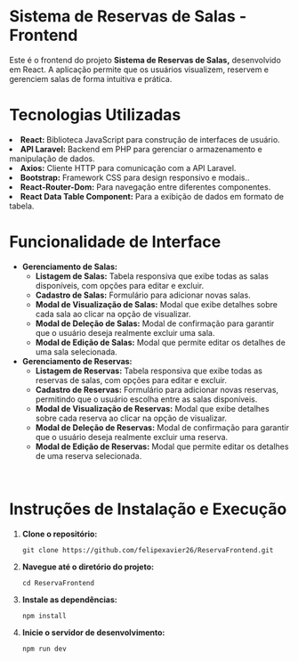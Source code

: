 <h1>Sistema de Reservas de Salas - Frontend</h1>

<p>
Este é o frontend do projeto <strong> Sistema de Reservas de Salas,</strong> desenvolvido em React. A aplicação permite que os usuários visualizem, reservem e gerenciem salas de forma intuitiva e prática.
</p>

<h1>Tecnologias Utilizadas</h1>
<li><strong>React: </strong> Biblioteca JavaScript para construção de interfaces de usuário.</li>
<li><strong>API Laravel:</strong> Backend em PHP para gerenciar o armazenamento e manipulação de dados.</li>
<li><strong>Axios:</strong> Cliente HTTP para comunicação com a API Laravel.</li>
<li><strong>Bootstrap:</strong> Framework CSS para design responsivo e modais..</li>
<li><strong>React-Router-Dom:</strong> Para navegação entre diferentes componentes.</li>
<li><strong>React Data Table Component:</strong>  Para a exibição de dados em formato de tabela.</li>


<h1>Funcionalidade de Interface</h1>
<ul>
    <li><strong>Gerenciamento de Salas:</strong>
        <ul>
            <li><strong>Listagem de Salas:</strong> Tabela responsiva que exibe todas as salas disponíveis, com opções para editar e excluir.</li>
            <li><strong>Cadastro de Salas:</strong> Formulário para adicionar novas salas.</li>
            <li><strong>Modal de Visualização de Salas:</strong> Modal que exibe detalhes sobre cada sala ao clicar na opção de visualizar.</li>
            <li><strong>Modal de Deleção de Salas:</strong> Modal de confirmação para garantir que o usuário deseja realmente excluir uma sala.</li>
            <li><strong>Modal de Edição de Salas:</strong> Modal que permite editar os detalhes de uma sala selecionada.</li>
        </ul>
    </li>
    <li><strong>Gerenciamento de Reservas:</strong>
        <ul>
            <li><strong>Listagem de Reservas:</strong> Tabela responsiva que exibe todas as reservas de salas, com opções para editar e excluir.</li>
            <li><strong>Cadastro de Reservas:</strong> Formulário para adicionar novas reservas, permitindo que o usuário escolha entre as salas disponíveis.</li>
            <li><strong>Modal de Visualização de Reservas:</strong> Modal que exibe detalhes sobre cada reserva ao clicar na opção de visualizar.</li>
            <li><strong>Modal de Deleção de Reservas:</strong> Modal de confirmação para garantir que o usuário deseja realmente excluir uma reserva.</li>
            <li><strong>Modal de Edição de Reservas:</strong> Modal que permite editar os detalhes de uma reserva selecionada.</li>
        </ul>
    </li>
</ul>


<br>


<h1>Instruções de Instalação e Execução</h1>
<ol>
    <li><strong>Clone o repositório:</strong>
        <pre><code>git clone https://github.com/felipexavier26/ReservaFrontend.git</code></pre>
    </li>
    <li><strong>Navegue até o diretório do projeto:</strong>
        <pre><code>cd ReservaFrontend</code></pre>
    </li>
    <li><strong>Instale as dependências:</strong>
        <pre><code>npm install</code></pre>
    </li>
    <li><strong>Inicie o servidor de desenvolvimento:</strong>
        <pre><code>npm run dev</code></pre>
    </li>
</ol>


